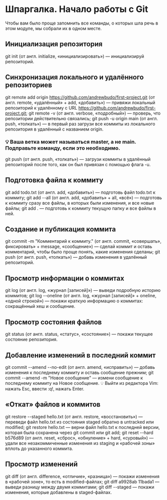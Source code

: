 # Шпаргалка. Начало работы с Git
Чтобы вам было проще запомнить все команды, о которых шла речь в этом модуле, мы собрали их
в одном месте.
## Инициализация репозитория
git init (от англ. initialize, «инициализировать») — инициализируй репозиторий.
## Синхронизация локального и удалённого репозиториев
git remote add origin https://github.com/andrewbudo/first-project.git (от англ. remote,
«удалённый» + add, «добавить») — привяжи локальный репозиторий к удалённому с URL
https://github.com/andrewbudo/first-project.git;
git remote -v (от англ. verbose, «подробный») — проверь, что репозитории действительно
связались;
git push -u origin main (от англ. push, «толкать») — в первый раз загрузи все коммиты из
локального репозитория в удалённый с названием origin.
### 💡 Ваша ветка может называться master, а не main. Подправьте команду, если это необходимо.
git push (от англ. push, «толкать») — загрузи коммиты в удалённый репозиторий после того, как он
был привязан с помощью флага -u.
## Подготовка файла к коммиту
git add todo.txt (от англ. add, «добавить») — подготовь файл todo.txt к коммиту;
git add --all (от англ. add, «добавить» + all, «всё») — подготовь к коммиту сразу все файлы,
в которых были изменения, и все новые файлы;
git add . — подготовь к коммиту текущую папку и все файлы в ней.
## Создание и публикация коммита
git commit -m "Комментарий к коммиту." (от англ. commit, «совершать», фиксировать» + message,
«сообщение») — сделай коммит и оставь комментарий, чтобы было проще понять, какие изменения
сделаны;
git push (от англ. push, «толкать») — добавь изменения в удалённый репозиторий.
## Просмотр информации о коммитах
git log (от англ. log, «журнал [записей]») — выведи подробную историю коммитов;
git log --oneline (от англ. log, «журнал [записей]» + oneline, «одной строкой») — покажи краткую
информацию о коммитах: сокращённый хеш и сообщение.
## Просмотр состояния файлов
git status (от англ. status, «статус», «состояние») — покажи текущее состояние репозитория.
## Добавление изменений в последний коммит
git commit --amend --no-edit (от англ. amend, «исправить») — добавь изменения к последнему
коммиту и оставь сообщение прежним;
git commit --amend -m "Новое сообщение" — измени сообщение к последнему коммиту на Новое
сообщение.
💡 Выйти из редактора Vim: нажать Esc, ввести :q!, нажать Enter.
## «Откат» файлов и коммитов
git restore --staged hello.txt (от англ. restore, «восстановить») — переведи файл hello.txt из
состояния staged обратно в untracked или modified;
git restore hello.txt — верни файл hello.txt к последней версии, которая была сохранена через
git commit или git add;
git reset --hard b576d89 (от англ. reset, «сброс», «обнуление» + hard, «суровый») — удали все
незакоммиченные изменения из staging и «рабочей зоны» вплоть до указанного коммита.
## Просмотр изменений
git diff (от англ. difference, «отличие», «разница») — покажи изменения в «рабочей зоне», то есть в
modified-файлах;
git diff a9928ab 11bada1 — выведи разницу между двумя коммитами;
git diff --staged — покажи изменения, которые добавлены в staged-файлах.

